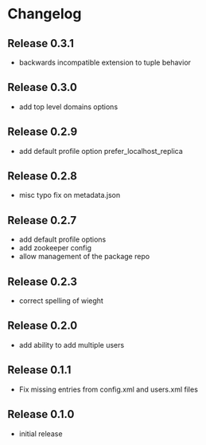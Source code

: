 # Changelog

## Release 0.3.1
* backwards incompatible extension to tuple behavior

## Release 0.3.0
* add top level domains options

## Release 0.2.9
* add default profile option prefer_localhost_replica

## Release 0.2.8
* misc typo fix on metadata.json

## Release 0.2.7
* add default profile options
* add zookeeper config
* allow management of the package repo

## Release 0.2.3
* correct spelling of wieght

## Release 0.2.0
* add ability to add multiple users

## Release 0.1.1
* Fix missing entries from config.xml and users.xml files

## Release 0.1.0
* initial release
